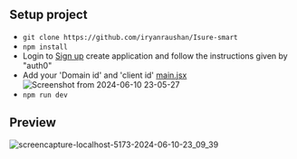 ## Setup project

- `git clone https://github.com/iryanraushan/Isure-smart`
- `npm install`
- Login to [Sign up](https://auth0.com/) create application and follow the instructions given by "auth0"
- Add your 'Domain id' and 'client id' [main.jsx](./src/main.jsx)
![Screenshot from 2024-06-10 23-05-27](https://github.com/iryanraushan/Isure-smart/assets/83304272/704d36c2-2d80-498c-acda-493e5cd6d804)
- `npm run dev`

## Preview

![screencapture-localhost-5173-2024-06-10-23_09_39](https://github.com/iryanraushan/Isure-smart/assets/83304272/2f0df45a-e3d1-40ea-a702-143c8772cf24)
